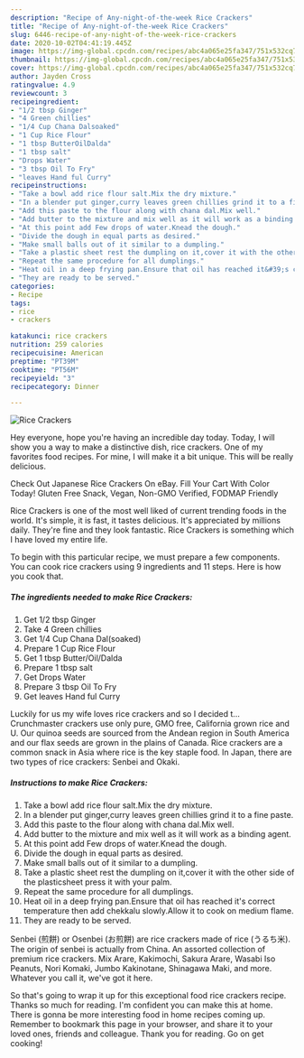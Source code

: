 ```yaml
---
description: "Recipe of Any-night-of-the-week Rice Crackers"
title: "Recipe of Any-night-of-the-week Rice Crackers"
slug: 6446-recipe-of-any-night-of-the-week-rice-crackers
date: 2020-10-02T04:41:19.445Z
image: https://img-global.cpcdn.com/recipes/abc4a065e25fa347/751x532cq70/rice-crackers-recipe-main-photo.jpg
thumbnail: https://img-global.cpcdn.com/recipes/abc4a065e25fa347/751x532cq70/rice-crackers-recipe-main-photo.jpg
cover: https://img-global.cpcdn.com/recipes/abc4a065e25fa347/751x532cq70/rice-crackers-recipe-main-photo.jpg
author: Jayden Cross
ratingvalue: 4.9
reviewcount: 3
recipeingredient:
- "1/2 tbsp Ginger"
- "4 Green chillies"
- "1/4 Cup Chana Dalsoaked"
- "1 Cup Rice Flour"
- "1 tbsp ButterOilDalda"
- "1 tbsp salt"
- "Drops Water"
- "3 tbsp Oil To Fry"
- "leaves Hand ful Curry"
recipeinstructions:
- "Take a bowl add rice flour salt.Mix the dry mixture."
- "In a blender put ginger,curry leaves green chillies grind it to a fine paste."
- "Add this paste to the flour along with chana dal.Mix well."
- "Add butter to the mixture and mix well as it will work as a binding agent."
- "At this point add Few drops of water.Knead the dough."
- "Divide the dough in equal parts as desired."
- "Make small balls out of it similar to a dumpling."
- "Take a plastic sheet rest the dumpling on it,cover it with the other side of the plasticsheet press it with your palm."
- "Repeat the same procedure for all dumplings."
- "Heat oil in a deep frying pan.Ensure that oil has reached it&#39;s correct temperature then add chekkalu slowly.Allow it to cook on medium flame."
- "They are ready to be served."
categories:
- Recipe
tags:
- rice
- crackers

katakunci: rice crackers 
nutrition: 259 calories
recipecuisine: American
preptime: "PT39M"
cooktime: "PT56M"
recipeyield: "3"
recipecategory: Dinner

---
```



![Rice Crackers](https://img-global.cpcdn.com/recipes/abc4a065e25fa347/751x532cq70/rice-crackers-recipe-main-photo.jpg)

Hey everyone, hope you're having an incredible day today. Today, I will show you a way to make a distinctive dish, rice crackers. One of my favorites food recipes. For mine, I will make it a bit unique. This will be really delicious.

Check Out Japanese Rice Crackers On eBay. Fill Your Cart With Color Today! Gluten Free Snack, Vegan, Non-GMO Verified, FODMAP Friendly

Rice Crackers is one of the most well liked of current trending foods in the world. It's simple, it is fast, it tastes delicious. It's appreciated by millions daily. They're fine and they look fantastic. Rice Crackers is something which I have loved my entire life.


To begin with this particular recipe, we must prepare a few components. You can cook rice crackers using 9 ingredients and 11 steps. Here is how you cook that.

<!--inarticleads1-->

##### The ingredients needed to make Rice Crackers:

1. Get 1/2 tbsp Ginger
1. Take 4 Green chillies
1. Get 1/4 Cup Chana Dal(soaked)
1. Prepare 1 Cup Rice Flour
1. Get 1 tbsp Butter/Oil/Dalda
1. Prepare 1 tbsp salt
1. Get Drops Water
1. Prepare 3 tbsp Oil To Fry
1. Get leaves Hand ful Curry


Luckily for us my wife loves rice crackers and so I decided t… Crunchmaster crackers use only pure, GMO free, California grown rice and U. Our quinoa seeds are sourced from the Andean region in South America and our flax seeds are grown in the plains of Canada. Rice crackers are a common snack in Asia where rice is the key staple food. In Japan, there are two types of rice crackers: Senbei and Okaki. 

<!--inarticleads2-->

##### Instructions to make Rice Crackers:

1. Take a bowl add rice flour salt.Mix the dry mixture.
1. In a blender put ginger,curry leaves green chillies grind it to a fine paste.
1. Add this paste to the flour along with chana dal.Mix well.
1. Add butter to the mixture and mix well as it will work as a binding agent.
1. At this point add Few drops of water.Knead the dough.
1. Divide the dough in equal parts as desired.
1. Make small balls out of it similar to a dumpling.
1. Take a plastic sheet rest the dumpling on it,cover it with the other side of the plasticsheet press it with your palm.
1. Repeat the same procedure for all dumplings.
1. Heat oil in a deep frying pan.Ensure that oil has reached it&#39;s correct temperature then add chekkalu slowly.Allow it to cook on medium flame.
1. They are ready to be served.


Senbei (煎餅) or Osenbei (お煎餅) are rice crackers made of rice (うるち米). The origin of senbei is actually from China. An assorted collection of premium rice crackers. Mix Arare, Kakimochi, Sakura Arare, Wasabi Iso Peanuts, Nori Komaki, Jumbo Kakinotane, Shinagawa Maki, and more. Whatever you call it, we&#39;ve got it here. 

So that's going to wrap it up for this exceptional food rice crackers recipe. Thanks so much for reading. I'm confident you can make this at home. There is gonna be more interesting food in home recipes coming up. Remember to bookmark this page in your browser, and share it to your loved ones, friends and colleague. Thank you for reading. Go on get cooking!
